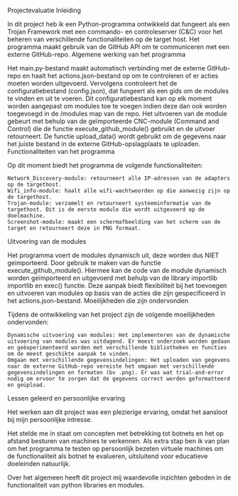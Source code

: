 Projectevaluatie
Inleiding

In dit project heb ik een Python-programma ontwikkeld dat fungeert als een Trojan Framework met een commando- en controleserver (C&C) voor het beheren van verschillende functionaliteiten op de target host. Het programma maakt gebruik van de GitHub API om te communiceren met een externe GitHub-repo.
Algemene werking van het programma

Het main.py-bestand maakt automatisch verbinding met de externe GitHub-repo en haalt het actions.json-bestand op om te controleren of er acties moeten worden uitgevoerd. Vervolgens controleert het de configuratiebestand (config.json), dat fungeert als een gids om de modules te vinden en uit te voeren. Dit configuratiebestand kan op elk moment worden aangepast om modules toe te voegen indien deze dan ook worden toegevoegd in de /modules map van de repo. Het uitvoeren van de module gebeurt met behulp van de geïmporteerde CNC-module (Command and Control) die de functie execute_github_module() gebruikt en de uitvoer retourneert. De functie upload_data() wordt gebruikt om de gegevens naar het juiste bestand in de externe GitHub-opslagplaats te uploaden.
Functionaliteiten van het programma

Op dit moment biedt het programma de volgende functionaliteiten:

    Network_Discovery-module: retourneert alle IP-adressen van de adapters op de targethost.
    Wifi_info-module: haalt alle wifi-wachtwoorden op die aanwezig zijn op de targethost.
    Trojan-module: verzamelt en retourneert systeeminformatie van de targethost. Dit is de eerste module die wordt uitgevoerd op de doelmachine.
    Screenshot-module: maakt een schermafbeelding van het scherm van de target en retourneert deze in PNG formaat.

Uitvoering van de modules

Het programma voert de modules dynamisch uit, deze worden dus NIET geimporteerd. Door gebruik te maken van de functie execute_github_module(). Hiermee kan de code van de module dynamisch worden geïmporteerd en uitgevoerd met behulp van de library importlib importlib en exec() functie. Deze aanpak biedt flexibiliteit bij het toevoegen en uitvoeren van modules op basis van de acties die zijn gespecificeerd in het actions.json-bestand.
Moeilijkheden die zijn ondervonden

Tijdens de ontwikkeling van het project zijn de volgende moeilijkheden ondervonden:

    Dynamische uitvoering van modules: Het implementeren van de dynamische uitvoering van modules was uitdagend. Er moest onderzoek worden gedaan en geëxperimenteerd worden met verschillende bibliotheken en functies om de meest geschikte aanpak te vinden.
    Omgaan met verschillende gegevensindelingen: Het uploaden van gegevens naar de externe GitHub-repo vereiste het omgaan met verschillende gegevensindelingen en formaten (bv .png). Er was wat trial-and-error nodig om ervoor te zorgen dat de gegevens correct werden geformatteerd en geüpload.

Lessen geleerd en persoonlijke ervaring

Het werken aan dit project was een plezierige ervaring, omdat het aansloot bij mijn persoonlijke intresse.

Het stelde me in staat om concepten met betrekking tot botnets en het op afstand besturen van machines te verkennen. Als extra stap ben ik van plan om het programma te testen op persoonlijk bezeten virtuele machines om de functionaliteit als botnet te evalueren, uitsluitend voor educatieve doeleinden natuurlijk.

Over het algemeen heeft dit project mij waardevolle inzichten geboden in de functionaliteit van python libraries en modules.
